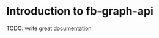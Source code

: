 # Introduction to fb-graph-api

TODO: write [great documentation](http://jacobian.org/writing/what-to-write/)
